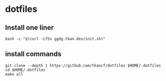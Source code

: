 # dotfiles

## Install one liner

```
bash -c "$(curl -LfSs ggdg.tkan.dev/init.sh)"
```

## install commands

```
git clone --depth 1 https://github.com/tkancf/dotfiles $HOME/.dotfiles
cd $HOME/.dotfiles
make all
```
